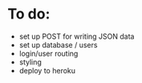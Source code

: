 # To do:
- set up POST for writing JSON data
- set up database / users
- login/user routing
- styling
- deploy to heroku